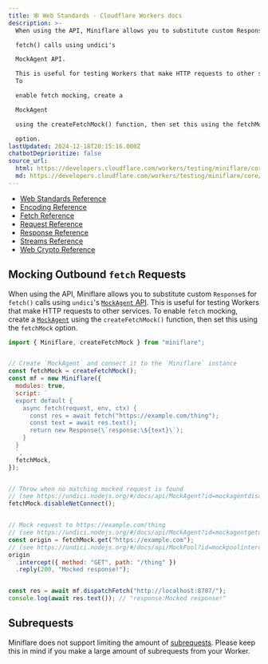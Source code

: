 ```yaml
---
title: 🕸 Web Standards · Cloudflare Workers docs
description: >-
  When using the API, Miniflare allows you to substitute custom Responses for

  fetch() calls using undici's

  MockAgent API.

  This is useful for testing Workers that make HTTP requests to other services.
  To

  enable fetch mocking, create a

  MockAgent

  using the createFetchMock() function, then set this using the fetchMock

  option.
lastUpdated: 2024-12-18T20:15:16.000Z
chatbotDeprioritize: false
source_url:
  html: https://developers.cloudflare.com/workers/testing/miniflare/core/standards/
  md: https://developers.cloudflare.com/workers/testing/miniflare/core/standards/index.md
---
```


* [Web Standards Reference](https://developers.cloudflare.com/workers/runtime-apis/web-standards)
* [Encoding Reference](https://developers.cloudflare.com/workers/runtime-apis/encoding)
* [Fetch Reference](https://developers.cloudflare.com/workers/runtime-apis/fetch)
* [Request Reference](https://developers.cloudflare.com/workers/runtime-apis/request)
* [Response Reference](https://developers.cloudflare.com/workers/runtime-apis/response)
* [Streams Reference](https://developers.cloudflare.com/workers/runtime-apis/streams)
* [Web Crypto Reference](https://developers.cloudflare.com/workers/runtime-apis/web-crypto)

## Mocking Outbound `fetch` Requests

When using the API, Miniflare allows you to substitute custom `Response`s for `fetch()` calls using `undici`'s [`MockAgent` API](https://undici.nodejs.org/#/docs/api/MockAgent?id=mockagentgetorigin). This is useful for testing Workers that make HTTP requests to other services. To enable `fetch` mocking, create a [`MockAgent`](https://undici.nodejs.org/#/docs/api/MockAgent?id=mockagentgetorigin) using the `createFetchMock()` function, then set this using the `fetchMock` option.

```js
import { Miniflare, createFetchMock } from "miniflare";


// Create `MockAgent` and connect it to the `Miniflare` instance
const fetchMock = createFetchMock();
const mf = new Miniflare({
  modules: true,
  script: `
  export default {
    async fetch(request, env, ctx) {
      const res = await fetch("https://example.com/thing");
      const text = await res.text();
      return new Response(\`response:\${text}\`);
    }
  }
  `,
  fetchMock,
});


// Throw when no matching mocked request is found
// (see https://undici.nodejs.org/#/docs/api/MockAgent?id=mockagentdisablenetconnect)
fetchMock.disableNetConnect();


// Mock request to https://example.com/thing
// (see https://undici.nodejs.org/#/docs/api/MockAgent?id=mockagentgetorigin)
const origin = fetchMock.get("https://example.com");
// (see https://undici.nodejs.org/#/docs/api/MockPool?id=mockpoolinterceptoptions)
origin
  .intercept({ method: "GET", path: "/thing" })
  .reply(200, "Mocked response!");


const res = await mf.dispatchFetch("http://localhost:8787/");
console.log(await res.text()); // "response:Mocked response!"
```

## Subrequests

Miniflare does not support limiting the amount of [subrequests](https://developers.cloudflare.com/workers/platform/limits#account-plan-limits). Please keep this in mind if you make a large amount of subrequests from your Worker.
